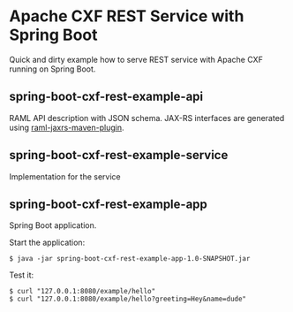 # Apache CXF REST Service with Spring Boot

Quick and dirty example how to serve REST service with Apache CXF running on Spring Boot.

## spring-boot-cxf-rest-example-api

RAML API description with JSON schema. JAX-RS interfaces are generated using [raml-jaxrs-maven-plugin](https://github.com/mulesoft/raml-for-jax-rs).

## spring-boot-cxf-rest-example-service

Implementation for the service

## spring-boot-cxf-rest-example-app

Spring Boot application.

Start the application:

	$ java -jar spring-boot-cxf-rest-example-app-1.0-SNAPSHOT.jar
      
Test it:
	
	$ curl "127.0.0.1:8080/example/hello"
	$ curl "127.0.0.1:8080/example/hello?greeting=Hey&name=dude"

